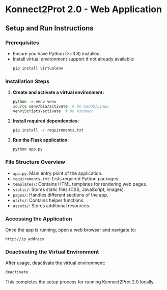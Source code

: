 # Konnect2Prot 2.0 - Web Application

## Setup and Run Instructions

### Prerequisites
- Ensure you have Python (>=3.8) installed.
- Install virtual environment support if not already available:
  ```bash
  pip install virtualenv
  ```

### Installation Steps

1. **Create and activate a virtual environment:**
   ```bash
   python -m venv venv
   source venv/bin/activate  # On macOS/Linux
   venv\Scripts\activate  # On Windows
   ```

2. **Install required dependencies:**
   ```bash
   pip install -r requirements.txt
   ```

3. **Run the Flask application:**
   ```bash
   python app.py
   ```

### File Structure Overview
- `app.py`: Main entry point of the application.
- `requirements.txt`: Lists required Python packages.
- `templates/`: Contains HTML templates for rendering web pages.
- `static/`: Stores static files (CSS, JavaScript, images).
- `pages/`: Handles different sections of the app.
- `utils/`: Contains helper functions.
- `assets/`: Stores additional resources.

### Accessing the Application
Once the app is running, open a web browser and navigate to:
```
http://ip_address
```

### Deactivating the Virtual Environment
After usage, deactivate the virtual environment:
```bash
deactivate
```

This completes the setup process for running Konnect2Prot 2.0 locally.

